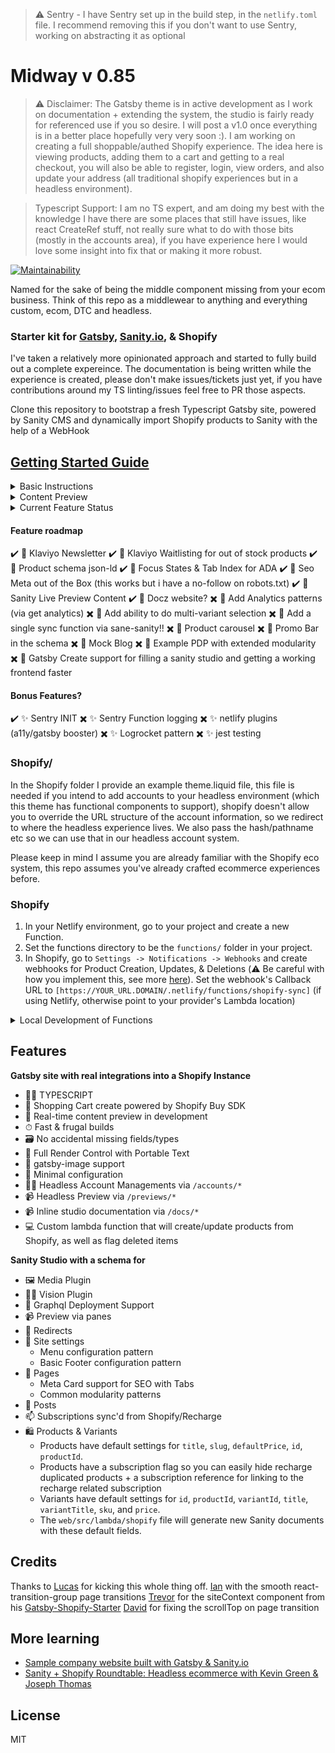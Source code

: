 > ⚠️ Sentry - I have Sentry set up in the build step, in the `netlify.toml` file. I recommend removing this if you don't want to use Sentry, working on abstracting it as optional

# Midway v 0.85

> ⚠️ Disclaimer: The Gatsby theme is in active development as I work on documentation + extending the system, the studio is fairly ready for referenced use if you so desire. I will post a v1.0 once everything is in a better place hopefully very very soon :). I am working on creating a full shoppable/authed Shopify experience. The idea here is viewing products, adding them to a cart and getting to a real checkout, you will also be able to register, login, view orders, and also update your address (all traditional shopify experiences but in a headless environment).

> Typescript Support: I am no TS expert, and am doing my best with the knowledge I have there are some places that still have issues, like react CreateRef stuff, not really sure what to do with those bits (mostly in the accounts area), if you have experience here I would love some insight into fix that or making it more robust.

[![Maintainability](https://api.codeclimate.com/v1/badges/b3740045b486ca07badc/maintainability)](https://codeclimate.com/github/ctrl-alt-del-world/midway/maintainability)

Named for the sake of being the middle component missing from your ecom business. Think of this repo as a middlewear to anything and everything custom, ecom, DTC and headless.

### Starter kit for [Gatsby](https://www.gatsbyjs.org/), [Sanity.io](https://www.sanity.io), & Shopify

I've taken a relatively more opinionated approach and started to fully build out a complete expereince. The documentation is being written while the experience is created, please don't make issues/tickets just yet, if you have contributions around my TS linting/issues feel free to PR those aspects.

Clone this repository to bootstrap a fresh Typescript Gatsby site, powered by Sanity CMS and dynamically import Shopify products to Sanity with the help of a WebHook

## [Getting Started Guide](https://midway.ctrlaltdel.world/getting-started)

<details>
<summary>Basic Instructions</summary>

### Initial Setup
1. Remove remote repo by entering `rm -rf .git`
2. Either create a new repo in this folder and version control both Sanity & Gatsby, or set up new repos for both folders

### Studio/
1. In the `studio` folder run `sanity init` and create a new project.
2. Update the studio name in `studio/package.json`.
3. Edit schemas, add different content types, find out more here: [Sanity Docs](https://www.sanity.io/docs/sanity-studio)
4. Include these schemas in the `deskStructure.js` export (include a fun icon!)

The studio is ready/useful, I'll more than likely further modify the structure, like moving the default shopify items into a tab.

### Web/
1. Rename `env.example` to `.env` by typing `mv env.example .env` in your terminal.
2. Enter your Sanity API keys in the `.env` file.
3. Enter your Shopify API keys and urls to the `.env` file.
   * `GATSBY_SHOPIFY_GRAPHQL_URL` - this url is to your Shopify store graphql data source. e.g - `[mystore].myshopify.com/api/graphql`  *NOTE:* there is no `http(s)` before the url structure
   * `GATSBY_SHOPIFY_TOKEN` - also known as the **Storefront Access Token**
   * `GATSBY_SHOPIFY_STORE` - this is the url to your Shopify store. e.g. - `https://[mystore].myshopify.com/` - *Note:* there is `https` before the URL
   * `SHOPIFY_SECRET` - this is your webhook secret. Once you create a webhook in Shopify you will see this token below your webhooks `https://[mystore].myshopify.com/admin/settings/notifications`
4. Modify `gatsby-config.js` and add your site title, etc.
5. Develop your front end, etc. (purposely left this ultra stripped-down)
6. Create a repo specifically for your Gatsby build, host with Netlify or anywhere you can have a Lambda function.
</details>

<details>
<summary>Content Preview</summary>

### Why
Previewing content is a priority client experience. As a result we implement this out of the box, please keep in mind the pattern + graphql does require groq experience. I wrote an [article documenting](https://medium.com/the-couch/live-preview-in-gatsby-without-the-cost-21f8ac0337bb) this experience. I will echo some of that below for this particular experience.

### Enable API access to local for testing
Inside of the manage panel in Sanity, make sure you navigate to settings->api->cors origins and enable the localhost with the correct port, in our case `http://localhost:8000` with allow creditials.

### Frontend Preview
Inside of our Gatsby experience you'll notice a `previews.tsx` within our pages, you'll also find our config is extended with `gatsby-plugin-create-client-paths` to include the `previews/` route as a dynamic experience. This allows us to param this route without causing a 404 in Gatsby.

### Sanity preview locally
Inside  of the Sanity structure builder for `pages` and `products` I have referenced a new view component. This adds a preview link to the Sanity admin. That componenet: `studio/structure/views/preview.ts` has a production url (where your live site lives) and a local url: `http://localhost:8000`, update accordingly.
</details>


<details>
<summary>Current Feature Status</summary>

✔️ Gatbsy Typescript style
✔️ Fetching data and building pages from Sanity
✔️ Cart object created via the buy-sdk
✔️ Lambda functions being built from src->functions
✔️ Ability to login
✔️ Ability to register
✔️ Ability to logout
✔️ Better error handling for register
✔️ Ability to activate accounts
✔️ Ability to forgot passwords
✔️ Ability to reset passwords
✔️ account status in the header + logout
✔️ view single product detail
✔️ ability to add to cart
✔️ Ability to quick add to cart
✔️ cart visible on the frontend
✔️ Add/remove items from the cart
✔️ Ability to see orders
✖️ Add/remove addresses
✖️ Ability to see/edit addresses
</details>


#### Feature roadmap
✔️ 🍝 Klaviyo Newsletter
✔️ 🍝 Klaviyo Waitlisting for out of stock products
✔️ 🍝 Product schema json-ld
✔️ 🍝 Focus States & Tab Index for ADA
✔️ 🍝 Seo Meta out of the Box (this works but i have a no-follow on robots.txt)
✔️ 🍝 Sanity Live Preview Content
✔️ 🍝 Docz website?
✖️ 🍝 Add Analytics patterns (via get analytics)
✖️ 🍝 Add ability to do multi-variant selection
✖️ 🍝 Add a single sync function via sane-sanity!!
✖️ 🍝 Product carousel
✖️ 🍝 Promo Bar in the schema
✖️ 🍝 Mock Blog
✖️ 🍝 Example PDP with extended modularity
✖️ 🍝 Gatsby Create support for filling a sanity studio and getting a working frontend faster

#### Bonus Features?
✔️ ✨ Sentry INIT
✖️ ✨ Sentry Function logging
✖️ ✨ netlify plugins (a11y/gatsby booster)
✖️ ✨ Logrocket pattern
✖️ ✨ jest testing

### Shopify/
In the Shopify folder I provide an example theme.liquid file, this file is needed if you intend to add accounts to your headless environment (which this theme has functional components to support), shopify doesn't allow you to override the URL structure of the account information, so we redirect to where the headless experience lives. We also pass the hash/pathname etc so we can use that in our headless account system.

Please keep in mind I assume you are already familiar with the Shopify eco system, this repo assumes you've already crafted ecommerce experiences before.

### Shopify

1. In your Netlify environment, go to your project and create a new Function.
2. Set the functions directory to be the `functions/` folder in your project.
3. In Shopify, go to `Settings -> Notifications -> Webhooks` and create webhooks for Product Creation, Updates, & Deletions (⚠️ Be careful with how you implement this, see more [here](https://github.com/lucasvocos/gatsby-sanity-shopify/blob/d69ed053dfa3e21b17a1c10e1b5697044774f70d/web/functions/shopify.js#L171)). Set the webhook's Callback URL to `[https://YOUR_URL.DOMAIN/.netlify/functions/shopify-sync]` (if using Netlify, otherwise point to your provider's Lambda location)

<details>
<summary>Local Development of Functions</summary>
You can alternatively run your webhook locally, you can do this with ngrok
  <ol>
    <li>npm install ngrok -g</li>
<li>ngrok http [:PORT]</li>
<li>Point Shopify webhook to the above url +  /.netlify/functions/shopify-sync</li>
  </ol>
</details>

## Features

**Gatsby site with real integrations into a Shopify Instance**
  * 👨‍💻 TYPESCRIPT
  * 🛒 Shopping Cart create powered by Shopify Buy SDK
  * 📡 Real-time content preview in development
  * ⏱ Fast & frugal builds
  * 🗃 No accidental missing fields/types
  * 🧰 Full Render Control with Portable Text
  * 📸 gatsby-image support
  * 🔧 Minimal configuration
  * 💆‍♀️ Headless Account Managements via `/accounts/*`
  * 📹 Headless Preview via `/previews/*`
  * 📹 Inline studio documentation via `/docs/*`
  * 💻 Custom lambda function that will create/update products from Shopify, as well as flag deleted items

**Sanity Studio with a schema for**
  * 🖼️ Media Plugin
  * 👨‍💻 Vision Plugin
  * 🚀 Graphql Deployment Support
  * 📹 Preview via panes
  * 🔀 Redirects
  * 🏢 Site settings
    * Menu configuration pattern
    * Basic Footer configuration pattern
  * 📃 Pages
    * Meta Card support for SEO with Tabs
    * Common modularity patterns
  * 📰 Posts
  * 📫 Subscriptions sync'd from Shopify/Recharge
  * 🛍 Products & Variants
    * Products have default settings for `title`, `slug`, `defaultPrice`, `id`, `productId`.
    * Products have a subscription flag so you can easily hide recharge duplicated products + a subscription reference for linking to the recharge related subscription
    * Variants have default settings for `id`, `productId`, `variantId`, `title`, `variantTitle`, `sku`, and `price`.
    * The `web/src/lambda/shopify` file will generate new Sanity documents with these default fields.

## Credits
Thanks to [Lucas](https://github.com/lucasvocos/gatsby-sanity-shopify) for kicking this whole thing off.
[Ian](https://github.com/dictions) with the smooth react-transition-group page transitions
[Trevor](https://github.com/thetrevorharmon) for the siteContext component from his [Gatsby-Shopify-Starter](https://github.com/thetrevorharmon/sell-things-fast/blob/master/src/context/StoreContext.js)
[David](https://github.com/blimpmason) for fixing the scrollTop on page transition


## More learning

* [Sample company website built with Gatsby & Sanity.io](https://github.com/sanity-io/example-company-website-gatsby-sanity-combo)
* [Sanity + Shopify Roundtable: Headless ecommerce with Kevin Green & Joseph Thomas](https://www.youtube.com/watch?v=4mgI333aGvo)

## License

MIT

